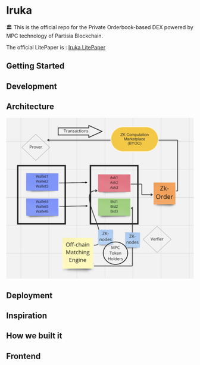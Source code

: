 # Iruka

 🏛 This is the official repo for the Private Orderbook-based DEX powered by MPC technology of Partisia Blockchain. 
 
 The official LitePaper is : [Iruka LitePaper](ipfs://bafkreiay7zc7u7e2xxjh4lptvq5s55klnw53fx4ng5gb3p6kvlmln7hz7a)
 
 
 
## Getting Started


## Development 


## Architecture 

![PoPV](./docs/Zk-art.png)



## Deployment 


## Inspiration


## How we built it


## Frontend



